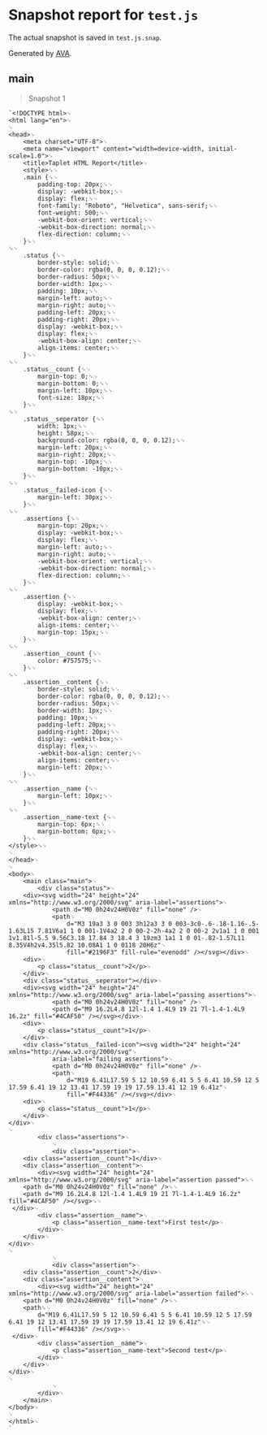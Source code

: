 # Snapshot report for `test.js`

The actual snapshot is saved in `test.js.snap`.

Generated by [AVA](https://avajs.dev).

## main

> Snapshot 1

    `<!DOCTYPE html>␊
    <html lang="en">␊
    ␊
    <head>␊
    	<meta charset="UTF-8">␊
    	<meta name="viewport" content="width=device-width, initial-scale=1.0">␊
    	<title>Taplet HTML Report</title>␊
    	<style>␍␊
    	.main {␍␊
    		padding-top: 20px;␍␊
    		display: -webkit-box;␍␊
    		display: flex;␍␊
    		font-family: "Roboto", "Helvetica", sans-serif;␍␊
    		font-weight: 500;␍␊
    		-webkit-box-orient: vertical;␍␊
    		-webkit-box-direction: normal;␍␊
    		flex-direction: column;␍␊
    	}␍␊
    ␍␊
    	.status {␍␊
    		border-style: solid;␍␊
    		border-color: rgba(0, 0, 0, 0.12);␍␊
    		border-radius: 50px;␍␊
    		border-width: 1px;␍␊
    		padding: 10px;␍␊
    		margin-left: auto;␍␊
    		margin-right: auto;␍␊
    		padding-left: 20px;␍␊
    		padding-right: 20px;␍␊
    		display: -webkit-box;␍␊
    		display: flex;␍␊
    		-webkit-box-align: center;␍␊
    		align-items: center;␍␊
    	}␍␊
    ␍␊
    	.status__count {␍␊
    		margin-top: 0;␍␊
    		margin-bottom: 0;␍␊
    		margin-left: 10px;␍␊
    		font-size: 18px;␍␊
    	}␍␊
    ␍␊
    	.status__seperator {␍␊
    		width: 1px;␍␊
    		height: 58px;␍␊
    		background-color: rgba(0, 0, 0, 0.12);␍␊
    		margin-left: 20px;␍␊
    		margin-right: 20px;␍␊
    		margin-top: -10px;␍␊
    		margin-bottom: -10px;␍␊
    	}␍␊
    ␍␊
    	.status__failed-icon {␍␊
    		margin-left: 30px;␍␊
    	}␍␊
    ␍␊
    	.assertions {␍␊
    		margin-top: 20px;␍␊
    		display: -webkit-box;␍␊
    		display: flex;␍␊
    		margin-left: auto;␍␊
    		margin-right: auto;␍␊
    		-webkit-box-orient: vertical;␍␊
    		-webkit-box-direction: normal;␍␊
    		flex-direction: column;␍␊
    	}␍␊
    ␍␊
    	.assertion {␍␊
    		display: -webkit-box;␍␊
    		display: flex;␍␊
    		-webkit-box-align: center;␍␊
    		align-items: center;␍␊
    		margin-top: 15px;␍␊
    	}␍␊
    ␍␊
    	.assertion__count {␍␊
    		color: #757575;␍␊
    	}␍␊
    ␍␊
    	.assertion__content {␍␊
    		border-style: solid;␍␊
    		border-color: rgba(0, 0, 0, 0.12);␍␊
    		border-radius: 50px;␍␊
    		border-width: 1px;␍␊
    		padding: 10px;␍␊
    		padding-left: 20px;␍␊
    		padding-right: 20px;␍␊
    		display: -webkit-box;␍␊
    		display: flex;␍␊
    		-webkit-box-align: center;␍␊
    		align-items: center;␍␊
    		margin-left: 20px;␍␊
    	}␍␊
    ␍␊
    	.assertion__name {␍␊
    		margin-left: 10px;␍␊
    	}␍␊
    ␍␊
    	.assertion__name-text {␍␊
    		margin-top: 6px;␍␊
    		margin-bottom: 6px;␍␊
    	}␍␊
    </style>␍␊
    ␊
    </head>␊
    ␊
    <body>␊
    	<main class="main">␊
    		<div class="status">␊
    	<div><svg width="24" height="24" xmlns="http://www.w3.org/2000/svg" aria-label="assertions">␊
    			<path d="M0 0h24v24H0V0z" fill="none" />␊
    			<path␊
    				d="M3 19a3 3 0 003 3h12a3 3 0 003-3c0-.6-.18-1.16-.5-1.63L15 7.81V6a1 1 0 001-1V4a2 2 0 00-2-2h-4a2 2 0 00-2 2v1a1 1 0 001 1v1.81l-5.5 9.56C3.18 17.84 3 18.4 3 19zm3 1a1 1 0 01-.82-1.57L11 8.35V4h2v4.35l5.82 10.08A1 1 0 0118 20H6z"␊
    				fill="#2196F3" fill-rule="evenodd" /></svg></div>␊
    	<div>␊
    		<p class="status__count">2</p>␊
    	</div>␊
    	<div class="status__seperator"></div>␊
    	<div><svg width="24" height="24" xmlns="http://www.w3.org/2000/svg" aria-label="passing assertions">␊
    			<path d="M0 0h24v24H0V0z" fill="none" />␊
    			<path d="M9 16.2L4.8 12l-1.4 1.4L9 19 21 7l-1.4-1.4L9 16.2z" fill="#4CAF50" /></svg></div>␊
    	<div>␊
    		<p class="status__count">1</p>␊
    	</div>␊
    	<div class="status__failed-icon"><svg width="24" height="24" xmlns="http://www.w3.org/2000/svg"␊
    			aria-label="failing assertions">␊
    			<path d="M0 0h24v24H0V0z" fill="none" />␊
    			<path␊
    				d="M19 6.41L17.59 5 12 10.59 6.41 5 5 6.41 10.59 12 5 17.59 6.41 19 12 13.41 17.59 19 19 17.59 13.41 12 19 6.41z"␊
    				fill="#F44336" /></svg></div>␊
    	<div>␊
    		<p class="status__count">1</p>␊
    	</div>␊
    </div>␊
    ␊
    		<div class="assertions">␊
    			␊
    			<div class="assertion">␊
    	<div class="assertion__count">1</div>␊
    	<div class="assertion__content">␊
    		<div><svg width="24" height="24" xmlns="http://www.w3.org/2000/svg" aria-label="assertion passed">␍␊
    	<path d="M0 0h24v24H0V0z" fill="none" />␍␊
    	<path d="M9 16.2L4.8 12l-1.4 1.4L9 19 21 7l-1.4-1.4L9 16.2z" fill="#4CAF50" /></svg>␍␊
     </div>␊
    		<div class="assertion__name">␊
    			<p class="assertion__name-text">First test</p>␊
    		</div>␊
    	</div>␊
    </div>␊
    ␊
    			␊
    			<div class="assertion">␊
    	<div class="assertion__count">2</div>␊
    	<div class="assertion__content">␊
    		<div><svg width="24" height="24" xmlns="http://www.w3.org/2000/svg" aria-label="assertion failed">␍␊
    	<path d="M0 0h24v24H0V0z" fill="none" />␍␊
    	<path␍␊
    		d="M19 6.41L17.59 5 12 10.59 6.41 5 5 6.41 10.59 12 5 17.59 6.41 19 12 13.41 17.59 19 19 17.59 13.41 12 19 6.41z"␍␊
    		fill="#F44336" /></svg>␍␊
     </div>␊
    		<div class="assertion__name">␊
    			<p class="assertion__name-text">Second test</p>␊
    		</div>␊
    	</div>␊
    </div>␊
    ␊
    			␊
    		</div>␊
    	</main>␊
    </body>␊
    ␊
    </html>␊
    `
